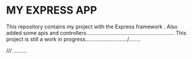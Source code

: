 MY EXPRESS APP
====
This repository contains my project with the Express framework .
Also  added some apis and controllers...........................................................
This project is still a work in progress............................/........

///
.........
